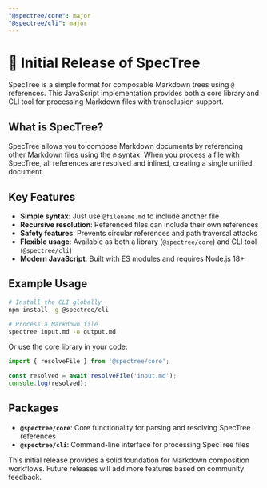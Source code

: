```yaml
---
"@spectree/core": major
"@spectree/cli": major
---
```


# 🎉 Initial Release of SpecTree

SpecTree is a simple format for composable Markdown trees using `@` references. This JavaScript implementation provides both a core library and CLI tool for processing Markdown files with transclusion support.

## What is SpecTree?

SpecTree allows you to compose Markdown documents by referencing other Markdown files using the `@` syntax. When you process a file with SpecTree, all references are resolved and inlined, creating a single unified document.

## Key Features

- **Simple syntax**: Just use `@filename.md` to include another file
- **Recursive resolution**: Referenced files can include their own references
- **Safety features**: Prevents circular references and path traversal attacks
- **Flexible usage**: Available as both a library (`@spectree/core`) and CLI tool (`@spectree/cli`)
- **Modern JavaScript**: Built with ES modules and requires Node.js 18+

## Example Usage

```sh
# Install the CLI globally
npm install -g @spectree/cli

# Process a Markdown file
spectree input.md -o output.md
```

Or use the core library in your code:

```js
import { resolveFile } from '@spectree/core';

const resolved = await resolveFile('input.md');
console.log(resolved);
```

## Packages

- **`@spectree/core`**: Core functionality for parsing and resolving SpecTree references
- **`@spectree/cli`**: Command-line interface for processing SpecTree files

This initial release provides a solid foundation for Markdown composition workflows. Future releases will add more features based on community feedback.
